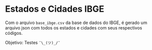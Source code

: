# Estados e Cidades IBGE

Com o arquivo ```base_ibge.csv``` da base de dados do IBGE,
é gerado um arquivo json com todos os estados e cidades com seus
respectivos códigos.

Objetivo: Testes ```¯\_(ツ)_/¯```
